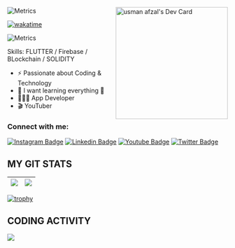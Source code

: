 <div align="left"> 

  <a href="https://app.daily.dev/UsmanAfzal8"><img src="https://api.daily.dev/devcards/556171bf12b54f5390dead82b2069679.png?r=ssh" width="256" align="right" alt="usman afzal's Dev Card"/></a>
                                                

![Metrics](https://metrics.lecoq.io/usmanafzal8?template=classic&base.indepth=true&base.hireable=true&isocalendar=1&languages=1&achievements=1&base=header%2C%20activity%2C%20community%2C%20repositories%2C%20metadata&base.indepth=true&base.hireable=true&base.skip=false&isocalendar=false&isocalendar.duration=half-year&languages=false&languages.ignored=c%2B%2B%2CCMake&languages.limit=6&languages.threshold=1%25&languages.other=true&languages.colors=github&languages.sections=most-used&languages.details=KB&languages.indepth=false&languages.analysis.timeout=15&languages.categories=markup%2C%20programming&languages.recent.categories=markup%2C%20programming&languages.recent.load=300&languages.recent.days=14&achievements=false&achievements.threshold=X&achievements.secrets=true&achievements.display=compact&achievements.limit=6&config.timezone=Asia%2FKarachi)
  
[![wakatime](https://wakatime.com/badge/user/9a95afcc-2546-45ea-a4cd-082f5bd4dc04.svg)](https://wakatime.com/@9a95afcc-2546-45ea-a4cd-082f5bd4dc04)
  
  ![Metrics](https://metrics.lecoq.io/usmanafzal8?template=classic&base.hireable=true&base=header%2C%20activity%2C%20community%2C%20repositories%2C%20metadata&base.indepth=false&base.hireable=true&base.skip=false&config.timezone=Asia%2FKarachi&config.twemoji=true)

Skills: FLUTTER / Firebase / BLockchain / SOLIDITY
- ⚡️ Passionate about Coding & Technology
- 🌱 I want learning everything 🤣
- 👨🏻‍💻 App Developer
- 🎬 YouTuber  

 ### Connect with me:
[![Instagram Badge](https://img.shields.io/badge/-UsmanAfzal-blueviolet?style=plastic-square&logo=instagram&logoColor=white&link=https://www.instagram.com/usmanafzal854/)](https://www.instagram.com/usmanafzal854)
[![Linkedin Badge](https://img.shields.io/badge/-UsmanAfzal-blue?style=plastic-square&logo=Linkedin&logoColor=white&link=https://www.linkedin.com/in/usmanafzal8/)](https://www.linkedin.com/in/usmanafzal8/)
[![Youtube Badge](https://img.shields.io/badge/-codingisfun-red?style=plastic-square&logo=youtube&logoColor=white&link=https://www.youtube.com/channel/UCMzrh4tBgGjXdC9Et4ML0Hw)](https://www.youtube.com/channel/UCMzrh4tBgGjXdC9Et4ML0Hw)
[![Twitter Badge](https://img.shields.io/badge/-UsmanAfzal-blue?style=plastic-square&logo=twitter&logoColor=white&link=https://twitter.com/Usmanafzal854)](https://twitter.com/Usmanafzal854)

## MY GIT STATS
<img src="https://github-readme-stats.vercel.app/api?username=UsmanAfzal8&&show_icons=true&count_private=true&theme=radical"/>|<img src="https://github-readme-streak-stats.herokuapp.com/?user=UsmanAfzal8&theme=radical"/>|
|---|---|
[![trophy](https://github-profile-trophy.vercel.app/?username=usmanafzal8&margin-w=25&margin-h=25&column=7&theme=darkhub)](https://github.com/ryo-ma/github-profile-trophy)
## CODING ACTIVITY
<p>
  <img src="https://github-readme-stats.vercel.app/api/wakatime?username=usmanafzal8&layout=compact&theme=chartreuse-dark&hide_border=true" />
</p>
</div>
